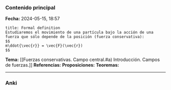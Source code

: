 ### Contenido principal

**Fecha:** 2024-05-15, 18:57

```ad-formal
title: Formal definition
Estudiaremos el movimiento de una partícula bajo la acción de una fuerza que sólo depende de la posición (fuerza conservativa):
$$
m\ddot{\vec{r}} = \vec{F}(\vec{r})
$$
```

**Tema:** [[Fuerzas conservativas. Campo central.#a) Introducción. Campos de fuerzas.]]
**Referencias:**
**Proposiciones:**
**Teoremas:**

---
### Anki
